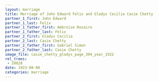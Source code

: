 ```yaml
---
layout: marriage
title: Marriage of John Edward Felix and Gladys Cecilia Casie Chetty
partner_1_first: John Edward
partner_1_last: Felix
partner_1_father_first: Ambroise Rosairo
partner_1_father_last: Felix
partner_2_first: Gladys Cecilia
partner_2_last: Casie Chetty
partner_2_father_first: Gabriel Simon
partner_2_father_last: Casie Chetty
image_file: casie_chetty_gladys_page_394_year_1922
rel_trees:
 - I0828
date: 1923-08-08
categories: marriage
---
```


